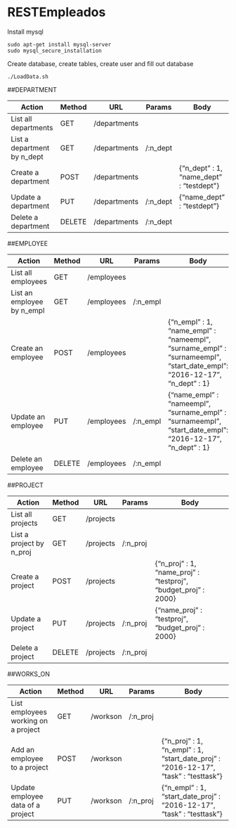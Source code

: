 # RESTEmpleados

Install mysql

```
sudo apt-get install mysql-server
sudo mysql_secure_installation
```

Create database, create tables, create user and fill out database

```
./LoadData.sh
```

##DEPARTMENT

Action | Method | URL | Params | Body
------------ | -------------  | -------------  | -------------  | -------------
List all departments | GET | /departments |  |  
List a department by n_dept | GET | /departments | /:n_dept |
Create a department | POST | /departments |  | {“n_dept” : 1, “name_dept” : “testdept"}
Update a department | PUT | /departments | /:n_dept | {“name_dept” : “testdept”}
Delete a department | DELETE | /departments | /:n_dept |

##EMPLOYEE

Action | Method | URL | Params | Body
------------ | -------------  | -------------  | -------------  | -------------
List all employees | GET | /employees |  |
List an employee by n_empl | GET | /employees | /:n_empl |
Create an employee | POST | /employees |  | {“n_empl” : 1, “name_empl” : “nameempl”, “surname_empl” : “surnameempl”, “start_date_empl”: “2016-12-17”, “n_dept” : 1}
Update an employee | PUT | /employees | /:n_empl | {“name_empl” : “nameempl”, “surname_empl” : “surnameempl”, “start_date_empl”: “2016-12-17”, “n_dept” : 1}
Delete an employee | DELETE | /employees | /:n_empl |

##PROJECT

Action | Method | URL | Params | Body
------------ | -------------  | -------------  | -------------  | -------------
List all projects | GET | /projects |  | 
List a project by n_proj | GET | /projects | /:n_proj |
Create a project | POST | /projects |  | {“n_proj” : 1, “name_proj” : “testproj”, “budget_proj” : 2000}
Update a project | PUT | /projects | /:n_proj | {“name_proj” : “testproj”, “budget_proj” : 2000}
Delete a project | DELETE | /projects | /:n_proj |

##WORKS_ON

Action | Method | URL | Params | Body
------------ | -------------  | -------------  | -------------  | -------------
List employees working on a project | GET | /workson | /:n_proj |
Add an employee to a project | POST | /workson |  | {“n_proj” : 1, “n_empl” : 1, “start_date_proj” : “2016-12-17”, “task” : “testtask”}
Update employee data of a project | PUT | /workson | /:n_proj | {“n_empl” : 1, “start_date_proj” : “2016-12-17”, “task” : “testtask”}
